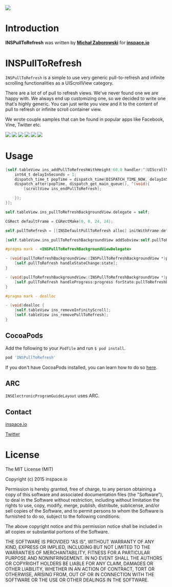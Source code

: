 [![](http://inspace.io/github-cover.jpg)](http://inspace.io)

# Introduction

**INSPullToRefresh** was written by **[Michał Zaborowski](https://github.com/m1entus)** for **[inspace.io](http://inspace.io)**

# INSPullToRefresh

`INSPullToRefresh` is a simple to use very generic pull-to-refresh and infinite scrolling functionalities as a UIScrollView category.

There are a lot of of pull to refresh views. We've never found one we are happy with. We always end up customizing one, so we decided to write one that's highly generic. You can just write you view and it to the content of pull to refresh or infinite scroll container view.

We wrote couple samples that can be found in popular apps like Facebook, Vine, Twitter etc.

[![](https://raw.github.com/inspace-io/INSPullToRefresh/master/Screens/animation.gif)](https://raw.github.com/inspace-io/INSPullToRefresh/master/Screens/animation.gif)
[![](https://raw.github.com/inspace-io/INSPullToRefresh/master/Screens/animation1.gif)](https://raw.github.com/inspace-io/INSPullToRefresh/master/Screens/animation1.gif)
[![](https://raw.github.com/inspace-io/INSPullToRefresh/master/Screens/1.png)](https://raw.github.com/inspace-io/INSPullToRefresh/master/Screens/1.png)
[![](https://raw.github.com/inspace-io/INSPullToRefresh/master/Screens/2.png)](https://raw.github.com/inspace-io/INSPullToRefresh/master/Screens/2.png)
[![](https://raw.github.com/inspace-io/INSPullToRefresh/master/Screens/3.png)](https://raw.github.com/inspace-io/INSPullToRefresh/master/Screens/3.png)
[![](https://raw.github.com/inspace-io/INSPullToRefresh/master/Screens/4.png)](https://raw.github.com/inspace-io/INSPullToRefresh/master/Screens/4.png)


# Usage
```objective-c
[self.tableView ins_addPullToRefreshWithHeight:60.0 handler:^(UIScrollView *scrollView) {
    int64_t delayInSeconds = 1;
    dispatch_time_t popTime = dispatch_time(DISPATCH_TIME_NOW, delayInSeconds * NSEC_PER_SEC);
    dispatch_after(popTime, dispatch_get_main_queue(), ^(void){
        [scrollView ins_endPullToRefresh];

    });
}];

self.tableView.ins_pullToRefreshBackgroundView.delegate = self;

CGRect defaultFrame = CGRectMake(0, 0, 24, 24);

self.pullToRefresh = [[INSDefaultPullToRefresh alloc] initWithFrame:defaultFrame backImage:[UIImage imageNamed:@"circleLight"] frontImage:[UIImage imageNamed:@"circleDark"]];

[self.tableView.ins_pullToRefreshBackgroundView addSubview:self.pullToRefresh];
```

```objective-c
#pragma mark - <INSPullToRefreshBackgroundViewDelegate>

- (void)pullToRefreshBackgroundView:(INSPullToRefreshBackgroundView *)pullToRefreshBackgroundView didChangeState:(INSPullToRefreshBackgroundViewState)state {
    [self.pullToRefresh handleStateChange:state];
}

- (void)pullToRefreshBackgroundView:(INSPullToRefreshBackgroundView *)pullToRefreshBackgroundView didChangeTriggerStateProgress:(CGFloat)progress {
    [self.pullToRefresh handleProgress:progress forState:pullToRefreshBackgroundView.state];
}

#pragma mark - dealloc

- (void)dealloc {
    [self.tableView ins_removeInfinityScroll];
    [self.tableView ins_removePullToRefresh];
}
```

## CocoaPods

Add the following to your `Podfile` and run `$ pod install`.

``` ruby
pod 'INSPullToRefresh'
```

If you don't have CocoaPods installed, you can learn how to do so [here](http://cocoapods.org).

## ARC

`INSElectronicProgramGuideLayout` uses ARC.

## Contact

[inspace.io](http://inspace.io)

[Twitter](https://twitter.com/inspace_io)

# License

The MIT License (MIT)

Copyright (c) 2015 inspace.io

Permission is hereby granted, free of charge, to any person obtaining a copy
of this software and associated documentation files (the "Software"), to deal
in the Software without restriction, including without limitation the rights
to use, copy, modify, merge, publish, distribute, sublicense, and/or sell
copies of the Software, and to permit persons to whom the Software is
furnished to do so, subject to the following conditions:

The above copyright notice and this permission notice shall be included in all
copies or substantial portions of the Software.

THE SOFTWARE IS PROVIDED "AS IS", WITHOUT WARRANTY OF ANY KIND, EXPRESS OR
IMPLIED, INCLUDING BUT NOT LIMITED TO THE WARRANTIES OF MERCHANTABILITY,
FITNESS FOR A PARTICULAR PURPOSE AND NONINFRINGEMENT. IN NO EVENT SHALL THE
AUTHORS OR COPYRIGHT HOLDERS BE LIABLE FOR ANY CLAIM, DAMAGES OR OTHER
LIABILITY, WHETHER IN AN ACTION OF CONTRACT, TORT OR OTHERWISE, ARISING FROM,
OUT OF OR IN CONNECTION WITH THE SOFTWARE OR THE USE OR OTHER DEALINGS IN THE
SOFTWARE.
